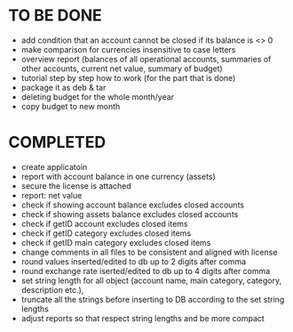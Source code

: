 # TO BE DONE
- add condition that an account cannot be closed if its balance is <> 0
- make comparison for currencies insensitive to case letters
- overview report (balances of all operational accounts, summaries of other accounts, current net value, summary of budget)
- tutorial step by step how to work (for the part that is done)
- package it as deb & tar
- deleting budget for the whole month/year
- copy budget to new month


# COMPLETED
- create applicatoin
- report with account balance in one currency (assets)
- secure the license is attached
- report: net value
- check if showing account balance excludes closed accounts
- check if showing assets balance excludes closed accounts
- check if getID account excludes closed items
- check if getID category excludes closed items
- check if getID main category excludes closed items
- change comments in all files to be consistent and aligned with license
- round values inserted/edited to db up to 2 digits after comma
- round exchange rate iserted/edited to db up to 4 digits after comma
- set string length for all object (account name, main category, category, description etc.),
- truncate all the strings before inserting to DB according to the set string lengths
- adjust reports so that respect string lengths and be more compact
